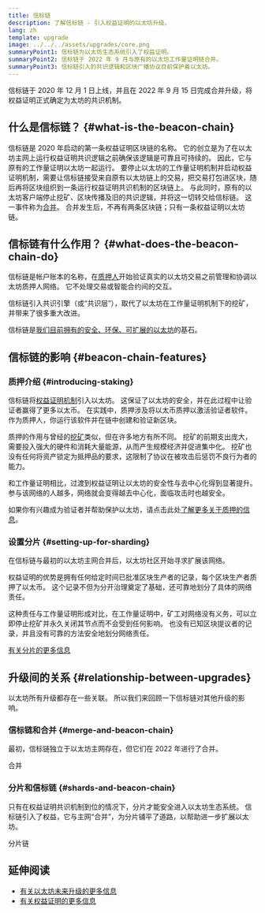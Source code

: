 ```yaml
---
title: 信标链
description: 了解信标链 - 引入权益证明的以太坊升级。
lang: zh
template: upgrade
image: ../../../assets/upgrades/core.png
summaryPoint1: 信标链为以太坊生态系统引入了权益证明。
summaryPoint2: 信标链于 2022 年 9 月与原有的以太坊工作量证明链合并。
summaryPoint3: 信标链引入的共识逻辑和区块广播协议目前保护着以太坊。
---
```


<UpgradeStatus isShipped dateKey="page-upgrades-beacon-date">
  信标链于 2020 年 12 月 1 日上线，并且在 2022 年 9 月 15 日完成合并升级，将权益证明正式确定为太坊的共识机制。
</UpgradeStatus>

## 什么是信标链？ {#what-is-the-beacon-chain}

信标链是 2020 年启动的第一条权益证明区块链的名称。 它的创立是为了在以太坊主网上运行权益证明共识逻辑之前确保该逻辑是可靠且可持续的。 因此，它与原有的工作量证明以太坊一起运行。 要停止以太坊的工作量证明机制并启动权益证明机制，需要让信标链接受来自原有以太坊链上的交易，把交易打包进区块，随后再将区块组织到一条运行权益证明共识机制的区块链上。 与此同时，原有的以太坊客户端停止挖矿、区块传播及旧的共识逻辑，并将这一切转交给信标链。 这一事件称为[合并](/roadmap/merge/)。 合并发生后，不再有两条区块链；只有一条权益证明以太坊链。

## 信标链有什么作用？ {#what-does-the-beacon-chain-do}

信标链是帐户账本的名称，在[质押人](/staking/)开始验证真实的以太坊交易之前管理和协调以太坊质押人网络。 它不处理交易或智能合约间的交互。

信标链引入共识引擎（或“共识层”），取代了以太坊在工作量证明机制下的挖矿，并带来了很多重大改进。

信标链是[我们目前拥有的安全、环保、可扩展的以太坊](/roadmap/vision/)的基石。

## 信标链的影响 {#beacon-chain-features}

### 质押介绍 {#introducing-staking}

信标链将[权益证明机制](/developers/docs/consensus-mechanisms/pos/)引入以太坊。 这保证了以太坊的安全，并在此过程中让验证者赢得了更多以太币。 在实践中，质押涉及将以太币质押以激活验证者软件。 作为质押人，你运行该软件并在链中创建和验证新区块。

质押的作用与曾经的[挖矿](/developers/docs/mining/)类似，但在许多地方有所不同。 挖矿的前期支出庞大，需要投入强大的硬件和消耗大量能源，从而产生规模经济并促进集中化。 挖矿也没有任何将资产锁定为抵押品的要求，这限制了协议在被攻击后惩罚不良行为者的能力。

和工作量证明相比，过渡到权益证明让以太坊的安全性与去中心化得到显著提升。 参与该网络的人越多，网络就会变得越去中心化，面临攻击时也越安全。

<InfoBanner emoji=":money_bag:">
  如果你有兴趣成为验证者并帮助保护以太坊，请点击此处<a href="/staking/">了解更多关于质押的信息</a>。
</InfoBanner>

### 设置分片 {#setting-up-for-sharding}

在信标链与最初的以太坊主网合并后，以太坊社区开始寻求扩展该网络。

权益证明的优势是拥有任何给定时间已批准区块生产者的记录，每个区块生产者质押了以太币。 这个记录不但为分开治理奠定了基础，还可靠地划分了具体的网络责任。

这种责任与工作量证明形成对比，在工作量证明中，矿工对网络没有义务，可以立即停止挖矿并永久关闭其节点而不会受到任何影响。 也没有已知区块提议者的记录，并且没有可靠的方法安全地划分网络责任。

[有关分片的更多信息](/roadmap/danksharding/)

## 升级间的关系 {#relationship-between-upgrades}

以太坊所有升级都存在一些关联。 所以我们来回顾一下信标链对其他升级的影响。

### 信标链和合并 {#merge-and-beacon-chain}

最初，信标链独立于以太坊主网存在，但它们在 2022 年进行了合并。

<ButtonLink to="/roadmap/merge/">
  合并
</ButtonLink>

### 分片和信标链 {#shards-and-beacon-chain}

只有在权益证明共识机制到位的情况下，分片才能安全进入以太坊生态系统。 信标链引入了权益，它与主网“合并”，为分片铺平了道路，以帮助进一步扩展以太坊。

<ButtonLink to="/roadmap/danksharding/">
  分片链
</ButtonLink>

## 延伸阅读

- [有关以太坊未来升级的更多信息](/roadmap/vision)
- [有关权益证明的更多信息](/developers/docs/consensus-mechanisms/pos)
